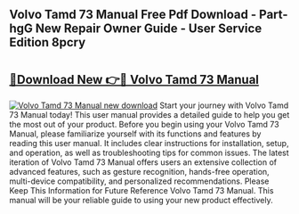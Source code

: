 ## Volvo Tamd 73 Manual Free Pdf Download - Part-hgG New Repair Owner Guide - User Service Edition 8pcry

# <h2><a href="http://bc76209.oget.top/?id=Volvo+Tamd+73+Manual">🔗Download New 👉🔴 Volvo Tamd 73 Manual</a></h2>

[![Volvo Tamd 73 Manual new download](https://i.imgur.com/5g1atiW.png)](http://bc76209.oget.top/?id=Volvo+Tamd+73+Manual)
Start your journey with Volvo Tamd 73 Manual today! This user manual provides a detailed guide to help you get the most out of your product. Before you begin using your Volvo Tamd 73 Manual, please familiarize yourself with its functions and features by reading this user manual. It includes clear instructions for installation, setup, and operation, as well as troubleshooting tips for common issues. The latest iteration of Volvo Tamd 73 Manual offers users an extensive collection of advanced features, such as gesture recognition, hands-free operation, multi-device compatibility, and personalized recommendations. Please Keep This Information for Future Reference Volvo Tamd 73 Manual. This manual will be your reliable guide to using your new product effectively.

